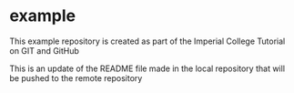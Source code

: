 # example
This example repository is created as part of the Imperial College Tutorial on GIT and GitHub

This is an update of the README file made in the local repository that will be pushed to the remote repository
